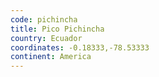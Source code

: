 ```yaml
---
code: pichincha
title: Pico Pichincha
country: Ecuador
coordinates: -0.18333,-78.53333
continent: America
---
```


